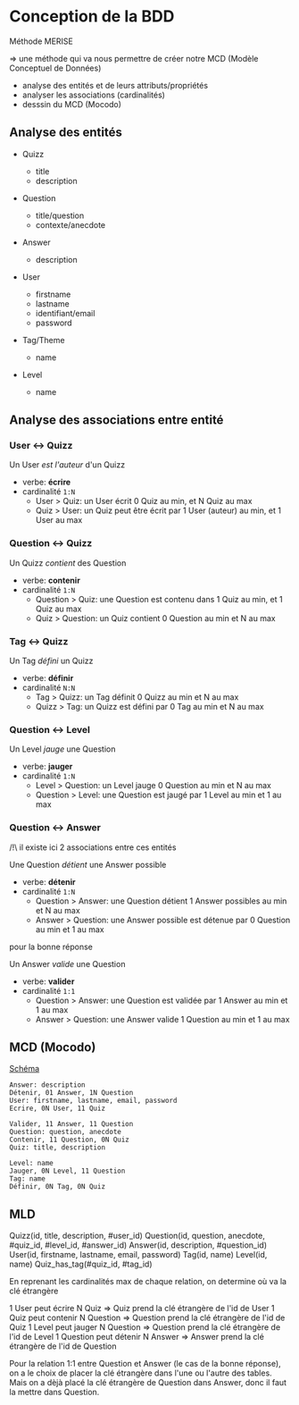 # Conception de la BDD

Méthode MERISE

=> une méthode qui va nous permettre de créer notre MCD (Modèle Conceptuel de Données)

- analyse des entités et de leurs attributs/propriétés
- analyser les associations (cardinalités)
- desssin du MCD (Mocodo)

## Analyse des entités

- Quizz
  - title
  - description

- Question
  - title/question
  - contexte/anecdote

- Answer
  - description

- User
  - firstname
  - lastname
  - identifiant/email
  - password

- Tag/Theme
  - name

- Level
  - name

## Analyse des associations entre entité

### User <-> Quizz
Un User _est l'auteur_ d'un Quizz

- verbe: **écrire**
- cardinalité `1:N`
  - User > Quiz: un User écrit 0 Quiz au min, et N Quiz au max
  - Quiz > User: un Quiz peut être écrit par 1 User (auteur) au min, et 1 User au max

### Question <-> Quizz
Un Quizz _contient_ des Question

- verbe: **contenir**
- cardinalité `1:N`
  - Question > Quiz: une Question est contenu dans 1 Quiz au min, et 1 Quiz au max 
  - Quiz > Question: un Quiz contient 0 Question au min et N au max

### Tag <-> Quizz
Un Tag _défini_ un Quizz

- verbe: **définir**
- cardinalité `N:N`
  - Tag > Quizz: un Tag définit 0 Quizz au min et N au max
  - Quizz > Tag: un Quizz est défini par 0 Tag au min et N au max


### Question <-> Level
Un Level _jauge_ une Question

- verbe: **jauger**
- cardinalité `1:N`
  - Level > Question: un Level jauge 0 Question au min et N au max
  - Question > Level: une Question est jaugé par 1 Level au min et 1 au max

### Question <-> Answer
/!\ il existe ici 2 associations entre ces entités

Une Question _détient_ une Answer possible

- verbe: **détenir**
- cardinalité `1:N`
  - Question > Answer: une Question détient 1 Answer possibles au min et N au max
  - Answer > Question: une Answer possible est détenue par 0 Question au min et 1 au max

pour la bonne réponse

Un Answer _valide_ une Question

- verbe: **valider**
- cardinalité `1:1`
  - Question > Answer: une Question est validée par 1 Answer au min et 1 au max
  - Answer > Question: une Answer valide 1 Question au min et 1 au max


## MCD (Mocodo)

[Schéma](./MCD.png)

```
Answer: description
Détenir, 01 Answer, 1N Question
User: firstname, lastname, email, password
Ecrire, 0N User, 11 Quiz

Valider, 11 Answer, 11 Question
Question: question, anecdote
Contenir, 11 Question, 0N Quiz
Quiz: title, description

Level: name
Jauger, 0N Level, 11 Question
Tag: name
Définir, 0N Tag, 0N Quiz
```

## MLD

Quizz(id, title, description, #user_id)
Question(id, question, anecdote, #quiz_id, #level_id, #answer_id)
Answer(id, description, #question_id)
User(id, firstname, lastname, email, password)
Tag(id, name)
Level(id, name)
Quiz_has_tag(#quiz_id, #tag_id)

En reprenant les cardinalités max de chaque relation, on determine où va la clé étrangère

1 User peut écrire N Quiz => Quiz prend la clé étrangère de l'id de User
1 Quiz peut contenir N Question => Question prend la clé étrangère de l'id de Quiz
1 Level peut jauger N Question => Question prend la clé étrangère de l'id de Level
1 Question peut détenir N Answer => Answer prend la clé étrangère de l'id de Question

Pour la relation 1:1 entre Question et Answer (le cas de la bonne réponse), on a le choix de placer la clé étrangère dans l'une ou l'autre des tables. Mais on a dèjà placé la clé étrangère de Question dans Answer, donc il faut la mettre dans Question.
